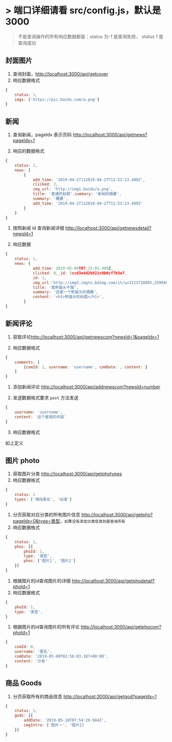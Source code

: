 # > 端口详细请看 src/config.js，默认是3000

> 不是查询操作的所有响应数据都是：status 为-1 是查询失败， status 1 是查询成功

## 封面图片

1. 查询封面，[http://localhost:3000/api/getcover](null)
2. 响应数据格式

````javascript
{
    status: 1,
    imgs: ['https://pic.baidu.com/a.png']
}
````

## 新闻

1. 查询新闻，pageIdx 表示页码 [http://localhost:3000/api/getnews?pageIdx=1](null)

2. 响应的数据格式

```javascript
{
    status: 1,
    news: [
        {
            add_time: '2019-04-27112019-04-27T12:53:13.489Z',
            clicked: 2,
            img_url: 'http://img1.baidu/a.png',
            title: '普通的标题',summary: '新闻的摘要',
            summary: '概要',
            add_time: '2019-04-27112019-04-27T12:53:13.489Z'
        }
    ]
}
````

1. 按照新闻 id 查询新闻详细 [http://localhost:3000/api/getnewsdetail?newsId=1](null)

2. 响应数据

````javascript
{
    status: 1,
    news: {
            add_time: 2019-05-04T07:25:01.409Z,
            clicked: 0,_id: 5ccd3e4d2b822c0b0cf7b3e7,
            id: 1,
            img_url:'http://img3.imgtn.bdimg.com/it/u=3213710805,2599468180&fm=26&gp=0.jpg',
            title: '我熊猫头不服',
            summary: '这是一个熊猫头的摘要',
            content: '<h1>熊猫头的标题</h1>',
        }
}
````

## 新闻评论

1. 获取评论[http://localhost:3000/api/getnewscom?newsId=1&pageIdx=1](null)

2. 响应数据格式

````javascript
{
    comments: [
        {comId: 1, username: 'username', comDate: , content: }
    ]
}
````

1. 添加新闻评论 [http://localhost:3000/api/addnewscom?newsId=number](null)

2. 发送数据格式要求 `post` 方法发送

````javascript
{
    username: 'username',
    content: '这个是我的内容'
}
````

3. 响应数据格式

如上定义

## 图片 photo

1. 获取图片分类 [http://localhost:3000/api/getphotypes](null)
2. 响应数据格式

````javascript
{
    status: 1
    types: ['清纯美女', '动漫']
}
````

1. 分页获取对应分类的所有图片信息 [http://localhost:3000/api/getpho?pageIdx=0&type=类型](null)，`如果没有添加分类信息则是查询所有`
2. 响应数据格式

````javascript
{
    status: 1,
    phos: [{
        phoId: 1,
        type: '类型',
        phos: ['图片1', '图片2']
    }]
}
````

1. 根据图片的id查询图片的详细 [http://localhost:3000/api/getphodetail?phoId=1](null)
2. 响应数据格式

````javascript
{
    phoId: 1,
    type: '类型',
}
````

1. 根据图片的id查询图片的所有评论 [http://localhost:3000/api/getphocom?phoId=1](null)

````javascript
{
    comId: 0,
    username: '匿名',
    comDate: '2019-05-08T02:56:03.187+00:00',
    content: '沙发'
}
````

## 商品 Goods

1. 分页获取所有的商品信息 [http://localhost:3000/api/getgod?pageIdx=1](null)

````javascript
{
    status: 1,
    gods: [{
        addDate: '2019-05-10T07:54:29.984Z',
        imgIntro: ['图片一', '图片2]
    }]    
}
````